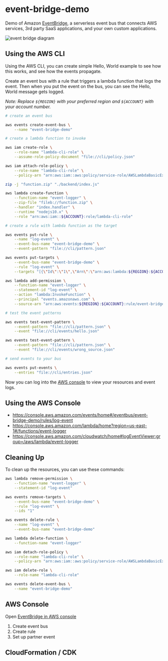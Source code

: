 # event-bridge-demo

Demo of Amazon [EventBridge](https://aws.amazon.com/eventbridge/), a serverless event bus that connects AWS services, 3rd party SaaS applications, and your own custom applications.

![event bridge diagram](https://d1rh7w878b62nu.cloudfront.net/554bad78742e3187ac541d43ef396c5e6221b1a4/images/product-page-diagram_EventBridge_How-it-works.png)

## Using the AWS CLI

Using the AWS CLI, you can create simple Hello, World example to see how this works, and see how the events propagate.  

Create an event bus with a rule that triggers a lambda function that logs the event.  Then when you put the event on the bus, you can see the Hello, World message gets logged.

*Note: Replace `${REGION}` with your preferred region and `${ACCOUNT}` with your account number.*

```bash
# create an event bus

aws events create-event-bus \
    --name "event-bridge-demo"

# create a lambda function to invoke

aws iam create-role \
    --role-name "lambda-cli-role" \
    --assume-role-policy-document "file://cli/policy.json"

aws iam attach-role-policy \
    --role-name "lambda-cli-role" \
    --policy-arn "arn:aws:iam::aws:policy/service-role/AWSLambdaBasicExecutionRole"

zip -j "function.zip" "./backend/index.js"

aws lambda create-function \
    --function-name "event-logger" \
    --zip-file "fileb://function.zip" \
    --handler "index.handler" \
    --runtime "nodejs10.x" \
    --role "arn:aws:iam::${ACCOUNT}:role/lambda-cli-role"

# create a rule with lambda function as the target

aws events put-rule \
    --name "log-event" \
    --event-bus-name "event-bridge-demo" \
    --event-pattern "file://cli/pattern.json"

aws events put-targets \
    --event-bus-name "event-bridge-demo" \
    --rule "log-event" \
    --targets "[{\"Id\":\"1\",\"Arn\":\"arn:aws:lambda:${REGION}:${ACCOUNT}:function:event-logger\"}]"

aws lambda add-permission \
    --function-name "event-logger" \
    --statement-id "log-event" \
    --action "lambda:InvokeFunction" \
    --principal "events.amazonaws.com" \
    --source-arn "arn:aws:events:${REGION}:${ACCOUNT}:rule/event-bridge-demo/log-event"

# test the event patterns

aws events test-event-pattern \
    --event-pattern "file://cli/pattern.json" \
    --event "file://cli/events/hello.json"

aws events test-event-pattern \
    --event-pattern "file://cli/pattern.json" \
    --event "file://cli/events/wrong_source.json"

# send events to your bus

aws events put-events \
    --entries "file://cli/entries.json"
```

Now you can log into the [AWS console](https://console.aws.amazon.com) to view your resources and event logs.

## Using the AWS Console

* https://console.aws.amazon.com/events/home#/eventbus/event-bridge-demo/rules/log-event
* https://console.aws.amazon.com/lambda/home?region=us-east-1#/functions/event-logger
* https://console.aws.amazon.com/cloudwatch/home#logEventViewer:group=/aws/lambda/event-logger

## Cleaning Up

To clean up the resources, you can use these commands:

```bash
aws lambda remove-permission \
    --function-name "event-logger" \
    --statement-id "log-event"

aws events remove-targets \
    --event-bus-name "event-bridge-demo" \
    --rule "log-event" \
    --ids "1"

aws events delete-rule \
    --name "log-event" \
    --event-bus-name "event-bridge-demo"

aws lambda delete-function \
    --function-name "event-logger"

aws iam detach-role-policy \
    --role-name "lambda-cli-role" \
    --policy-arn "arn:aws:iam::aws:policy/service-role/AWSLambdaBasicExecutionRole"

aws iam delete-role \
    --role-name "lambda-cli-role"

aws events delete-event-bus \
    --name "event-bridge-demo"
```

## AWS Console

Open [EventBridge in AWS console](https://console.aws.amazon.com/events/home#/events)

1. Create event bus
2. Create rule
3. Set up partner event

## CloudFormation / CDK

